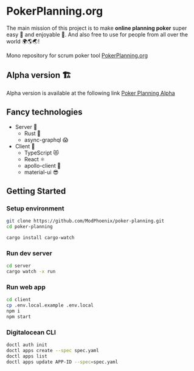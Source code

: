 # PokerPlanning.org

The main mission of this project is to make **online planning poker** super easy 🤩 and enjoyable 🥰. And also free to use for people from all over the world 🌍🌎🌏!

Mono repository for scrum poker tool [PokerPlanning.org](https://pokerplanning.org/)

## Alpha version 🏗

Alpha version is available at the following link [Poker Planning Alpha](https://poker-planning-39gkk.ondigitalocean.app/)

## Fancy technologies

- Server 🚀
  - Rust 🦀
  - async-graphql 😱
- Client 🦄
  - TypeScript 😻
  - React ⚛️
  - apollo-client 🤌
  - material-ui 😎

## Getting Started

### Setup environment

```sh
git clone https://github.com/ModPhoenix/poker-planning.git
cd poker-planning

cargo install cargo-watch
```

### Run dev server

```sh
cd server
cargo watch -x run
```

### Run web app

```sh
cd client
cp .env.local.example .env.local
npm i
npm start
```

### Digitalocean CLI

```sh
doctl auth init
doctl apps create --spec spec.yaml
doctl apps list
doctl apps update APP-ID --spec=spec.yaml
```
